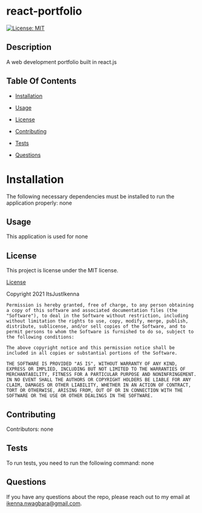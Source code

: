 
# react-portfolio
[![License: MIT](https://img.shields.io/badge/License-MIT-yellow.svg)](https://opensource.org/licenses/MIT)

## Description

A web development portfolio built in react.js

## Table Of Contents

* [Installation](#installation)

* [Usage](#usage)

* [License](#license)

* [Contributing](#contributing)

* [Tests](#tests)

* [Questions](#questions)

# Installation

The following necessary dependencies must be installed to run the application properly: none

## Usage

This application is used for none

## License

This project is license under the MIT license.

[License](https://opensource.org/licenses/MIT)

Copyright 2021 ItsJustIkenna

    Permission is hereby granted, free of charge, to any person obtaining a copy of this software and associated documentation files (the "Software"), to deal in the Software without restriction, including without limitation the rights to use, copy, modify, merge, publish, distribute, sublicense, and/or sell copies of the Software, and to permit persons to whom the Software is furnished to do so, subject to the following conditions:
    
    The above copyright notice and this permission notice shall be included in all copies or substantial portions of the Software.
    
    THE SOFTWARE IS PROVIDED "AS IS", WITHOUT WARRANTY OF ANY KIND, EXPRESS OR IMPLIED, INCLUDING BUT NOT LIMITED TO THE WARRANTIES OF MERCHANTABILITY, FITNESS FOR A PARTICULAR PURPOSE AND NONINFRINGEMENT. IN NO EVENT SHALL THE AUTHORS OR COPYRIGHT HOLDERS BE LIABLE FOR ANY CLAIM, DAMAGES OR OTHER LIABILITY, WHETHER IN AN ACTION OF CONTRACT, TORT OR OTHERWISE, ARISING FROM, OUT OF OR IN CONNECTION WITH THE SOFTWARE OR THE USE OR OTHER DEALINGS IN THE SOFTWARE.
    
    

## Contributing

Contributors: none

## Tests

To run tests, you need to run the following command: none

## Questions

If you have any questions about the repo, please reach out to my email at ikenna.nwagbara@gmail.com.

